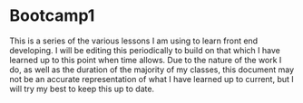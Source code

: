 # Bootcamp1
This is a series of the various lessons I am using to learn front end developing. I will be editing this
periodically to build on that which I have learned up to this point when time allows. Due to the nature of
the work I do, as well as the duration of the majority of my classes, this document may not be an accurate representation of what I have learned up to current, but I will try my best to keep this up to date.
